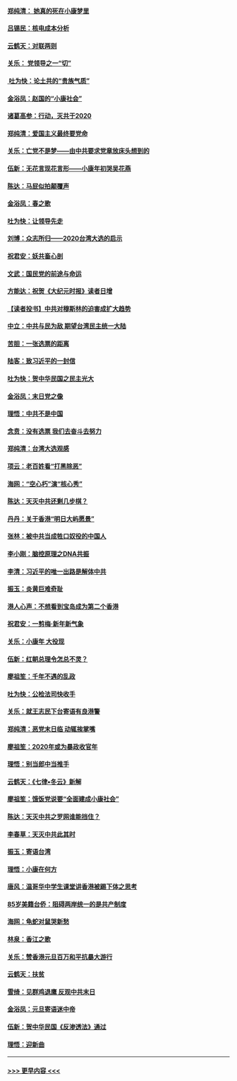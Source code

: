#### [郑纯清： 她真的死在小康梦里](../pages/nsc993/n11806623.md?t=01202355) 
#### [吕锡民：核电成本分析](../pages/nsc993/n11806284.md?t=01202355) 
#### [云鹤天：对联两则](../pages/nsc993/n11805957.md?t=01202355) 
#### [关乐： 党领导之一“切”](../pages/nsc993/n11804505.md?t=01202355) 
#### [ 吐为快：论土共的“贵族气质”](../pages/nsc993/n11804490.md?t=01202355) 
#### [金浴凤：赵国的“小康社会”](../pages/nsc993/n11804452.md?t=01202355) 
#### [诸葛高参：行动，灭共于2020](../pages/nsc993/n11804120.md?t=01202355) 
#### [郑纯清：爱国主义最终要党命](../pages/nsc993/n11802197.md?t=01202355) 
#### [关乐：亡党不是梦——由中共要求党章放床头想到的](../pages/nsc993/n11802156.md?t=01202355) 
#### [伍新：无花言现花言形——小康年初哭吴花燕](../pages/nsc993/n11800044.md?t=01202355) 
#### [陈达：马屁似拍颠覆声](../pages/nsc993/n11800010.md?t=01202355) 
#### [金浴凤：春之歌](../pages/nsc993/n11797687.md?t=01202355) 
#### [吐为快：让领导先走](../pages/nsc993/n11797512.md?t=01202355) 
#### [刘博：众志所归——2020台湾大选的启示](../pages/nsc993/n11796878.md?t=01202355) 
#### [祝君安：妖共畜心剖](../pages/nsc993/n11794273.md?t=01202355) 
#### [文武：国民党的前途与命运](../pages/nsc993/n11794198.md?t=01202355) 
#### [方能达：祝贺《大纪元时报》读者日增](../pages/nsc993/n11793807.md?t=01202355) 
#### [【读者投书】中共对穆斯林的迫害成扩大趋势](../pages/nsc993/n11791371.md?t=01202355) 
#### [中立：中共与民为敌 期望台湾民主统一大陆](../pages/nsc993/n11790392.md?t=01202355) 
#### [苦胆：一张选票的距离](../pages/nsc993/n11788914.md?t=01202355) 
#### [陆客：致习近平的一封信](../pages/nsc993/n11788867.md?t=01202355) 
#### [吐为快：贺中华民国之民主光大](../pages/nsc993/n11788618.md?t=01202355) 
#### [金浴凤：末日党之像](../pages/nsc993/n11787475.md?t=01202355) 
#### [理悟：中共不是中国](../pages/nsc993/n11787463.md?t=01202355) 
#### [念贲：没有选票  我们去奋斗去努力](../pages/nsc993/n11787398.md?t=01202355) 
#### [郑纯清：台湾大选观感](../pages/nsc993/n11786210.md?t=01202355) 
#### [项云：老百姓看“打黑除恶”](../pages/nsc993/n11785398.md?t=01202355) 
#### [海网：“空心朽”演“核心秀”](../pages/nsc993/n11783874.md?t=01202355) 
#### [陈达：天灭中共还剩几步棋？](../pages/nsc993/n11783719.md?t=01202355) 
#### [丹丹：关于香港“明日大屿愿景”](../pages/nsc993/n11783273.md?t=01202355) 
#### [张林：被中共当成牲口奴役的中国人](../pages/nsc993/n11782397.md?t=01202355) 
#### [李小刚：脑控原理之DNA共振](../pages/nsc993/n11780962.md?t=01202355) 
#### [李清：习近平的唯一出路是解体中共](../pages/nsc993/n11780866.md?t=01202355) 
#### [振玉：炎黄巨难奇耻](../pages/nsc993/n11779632.md?t=01202355) 
#### [港人心声：不想看到宝岛成为第二个香港](../pages/nsc993/n11778817.md?t=01202355) 
#### [祝君安：一剪梅‧新年新气象](../pages/nsc993/n11776340.md?t=01202355) 
#### [关乐：小康年 大役现](../pages/nsc993/n11774213.md?t=01202355) 
#### [伍新：红朝总理令怎总不灵？](../pages/nsc993/n11770813.md?t=01202355) 
#### [廖祖笙：千年不遇的乱政](../pages/nsc993/n11770373.md?t=01202355) 
#### [吐为快：公检法司快收手](../pages/nsc993/n11770359.md?t=01202355) 
#### [关乐：就王志民下台寄语有良港警](../pages/nsc993/n11769903.md?t=01202355) 
#### [郑纯清：恶党末日临 动辄挨掌嘴](../pages/nsc993/n11769356.md?t=01202355) 
#### [廖祖笙：2020年或为暴政收官年](../pages/nsc993/n11768216.md?t=01202355) 
#### [理悟：别当郎中当推手](../pages/nsc993/n11768243.md?t=01202355) 
#### [云鹤天：《七律▪冬云》新解](../pages/nsc993/n11768204.md?t=01202355) 
#### [廖祖笙：饿饭党说要“全面建成小康社会”](../pages/nsc993/n11767482.md?t=01202355) 
#### [陈达：天灭中共之罗网谁能挡住？](../pages/nsc993/n11767465.md?t=01202355) 
#### [李春草：天灭中共此其时](../pages/nsc993/n11767452.md?t=01202355) 
#### [振玉：寄语台湾](../pages/nsc993/n11767432.md?t=01202355) 
#### [理悟：小康在何方](../pages/nsc993/n11767394.md?t=01202355) 
#### [唐风：温哥华中学生课堂讲香港被踢下体之思考](../pages/nsc993/n11766848.md?t=01202355) 
#### [85岁美籍台侨：阻碍两岸统一的是共产制度](../pages/nsc993/n11765043.md?t=01202355) 
#### [海网：龟蛇对鼠哭新愁](../pages/nsc993/n11764895.md?t=01202355) 
#### [林泉：香江之歌](../pages/nsc993/n11764415.md?t=01202355) 
#### [关乐：赞香港元旦百万和平抗暴大游行](../pages/nsc993/n11764382.md?t=01202355) 
#### [云鹤天：扶贫](../pages/nsc993/n11764245.md?t=01202355) 
#### [雪绮：见群鸡退鹰  反观中共末日](../pages/nsc993/n11762112.md?t=01202355) 
#### [金浴凤：元旦寄语迷中帝](../pages/nsc993/n11761788.md?t=01202355) 
#### [伍新：贺中华民国《反渗透法》通过](../pages/nsc993/n11761994.md?t=01202355) 
#### [理悟：迎新曲](../pages/nsc993/n11761152.md?t=01202355) 

----
#### [ >>> 更早内容 <<< ](../indexes/nsc993-earlier.md)
